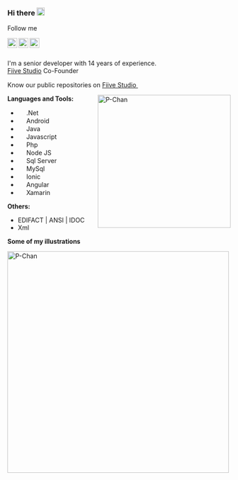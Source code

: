 ### Hi there <img src="https://fiivestudio.com/wp-content/uploads/2020/04/cropped-favicon-32x32.png" width="18px">
Follow me<br />

<a href="https://www.instagram.com/pablodiazvalencia/">
  <img align="left" alt="Pablo's Instagram" width="22px" src="https://cdn.jsdelivr.net/npm/simple-icons@v3/icons/instagram.svg" />
</a>
<a href="https://twitter.com/eiidiaz">
  <img align="left" alt="Pablo's Twitter" width="22px" src="https://cdn.jsdelivr.net/npm/simple-icons@v3/icons/twitter.svg" />
</a>
<a href="https://www.linkedin.com/in/pablodiazvalencia/">
  <img align="left" alt="Pablo's LinkdeIN" width="22px" src="https://cdn.jsdelivr.net/npm/simple-icons@v3/icons/linkedin.svg" />
</a>

<br /><br />

I'm a senior developer with 14 years of experience.<br />
<a href="https://fiivestudio.com/">Fiive Studio</a> Co-Founder
<br />

Know our public repositories on <a href="https://github.com/Fiive-Studio">Fiive Studio <img width="15px" src="https://cdn.jsdelivr.net/npm/simple-icons@v3/icons/github.svg" /></a>

<a href="https://www.instagram.com/p/CEaxCQUJ_mG/">
<img align="right" alt="P-Chan" src="https://fiivestudio.com/wp-content/uploads/2020/09/pchan.png" height="300" />
</a>
  
  **Languages and Tools:**

- <img width="15px" src="https://cdn.jsdelivr.net/npm/simple-icons@v3/icons/dot-net.svg" /> .Net
- <img width="15px" src="https://cdn.jsdelivr.net/npm/simple-icons@v3/icons/android.svg" /> Android
- <img width="15px" src="https://cdn.jsdelivr.net/npm/simple-icons@v3/icons/java.svg" /> Java
- <img width="15px" src="https://cdn.jsdelivr.net/npm/simple-icons@v3/icons/javascript.svg" /> Javascript
- <img width="15px" src="https://cdn.jsdelivr.net/npm/simple-icons@v3/icons/php.svg" /> Php
- <img width="15px" src="https://cdn.jsdelivr.net/npm/simple-icons@v3/icons/node-dot-js.svg" /> Node JS
- <img width="15px" src="https://cdn.jsdelivr.net/npm/simple-icons@v3/icons/microsoftsqlserver.svg" /> Sql Server
- <img width="15px" src="https://cdn.jsdelivr.net/npm/simple-icons@v3/icons/mysql.svg" /> MySql
- <img width="15px" src="https://cdn.jsdelivr.net/npm/simple-icons@v3/icons/ionic.svg" /> Ionic
- <img width="15px" src="https://cdn.jsdelivr.net/npm/simple-icons@v3/icons/angular.svg" /> Angular
- <img width="15px" src="https://cdn.jsdelivr.net/npm/simple-icons@v3/icons/xamarin.svg" /> Xamarin

**Others:**

- EDIFACT | ANSI | IDOC
- Xml

**Some of my illustrations**

<img alt="P-Chan" src="https://fiivestudio.com/wp-content/uploads/2020/09/illustrations.png" height="500" />
